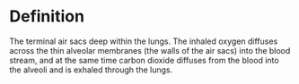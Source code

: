 # Definition

The terminal air sacs deep within the lungs. The inhaled oxygen diffuses
across the thin alveolar membranes (the walls of the air sacs) into the
blood stream, and at the same time carbon dioxide diffuses from the
blood into the alveoli and is exhaled through the lungs.

